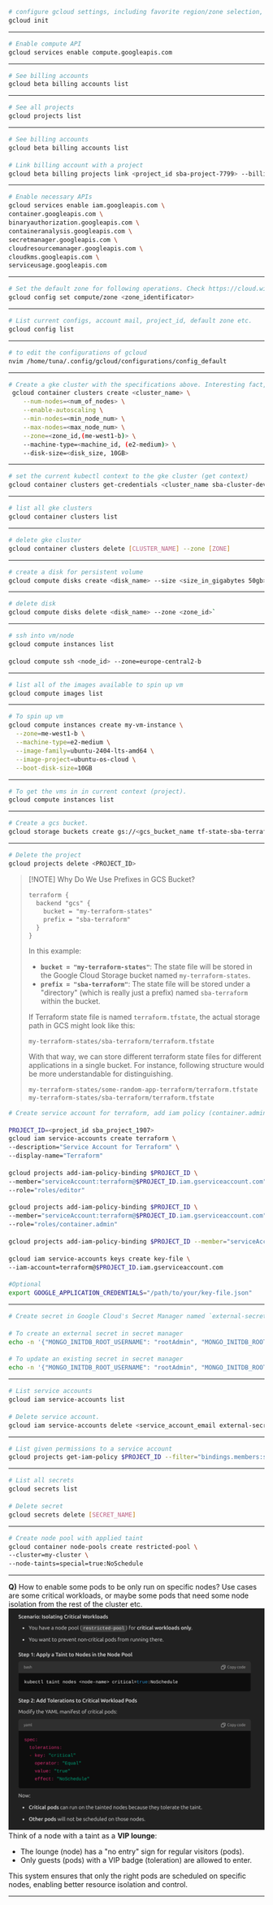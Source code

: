 
```bash
# configure gcloud settings, including favorite region/zone selection, which project we are operating on etc.
gcloud init
``` 
---
```bash
# Enable compute API
gcloud services enable compute.googleapis.com
``` 
---
```bash
# See billing accounts 
gcloud beta billing accounts list
```
---
```bash
# See all projects
gcloud projects list
```
---
```bash
# See billing accounts 
gcloud beta billing accounts list

# Link billing account with a project
gcloud beta billing projects link <project_id sba-project-7799> --billing-account=<billing_account_id 01B13D-7824D2-1CB36A>

```
---
```bash
# Enable necessary APIs
gcloud services enable iam.googleapis.com \
container.googleapis.com \
binaryauthorization.googleapis.com \
containeranalysis.googleapis.com \
secretmanager.googleapis.com \
cloudresourcemanager.googleapis.com \
cloudkms.googleapis.com \
serviceusage.googleapis.com

```
---
```bash
# Set the default zone for following operations. Check https://cloud.withgoogle.com/region-picker/ for latency and price, then https://cloud.google.com/compute/docs/regions-zones to pick which zone to choose. (Regions have multiple zones, suffixed by 'a', 'b' etc. For instance, 'us-central1-a')
gcloud config set compute/zone <zone_identificator>
``` 
---
```bash
# List current configs, account mail, project_id, default zone etc. 
gcloud config list
```
---
```bash
# to edit the configurations of gcloud
nvim /home/tuna/.config/gcloud/configurations/config_default
```
---
```bash
# Create a gke cluster with the specifications above. Interesting fact, instead of zone, if we provide region, some quota limits are getting triggered. However, if we explicitly specify the zone, it does not happen.
 gcloud container clusters create <cluster_name> \
    --num-nodes=<num_of_nodes> \
    --enable-autoscaling \
    --min-nodes=<min_node_num> \
    --max-nodes=<max_node_num> \
    --zone=<zone_id,(me-west1-b)> \
    --machine-type=<machine_id, (e2-medium)> \
    --disk-size=<disk_size, 10GB>
```
---
```bash
# set the current kubectl context to the gke cluster (get context)
gcloud container clusters get-credentials <cluster_name sba-cluster-dev> --location=<cluster_zone europe-central2-b>
```  
---
```bash
# list all gke clusters
gcloud container clusters list
```` 
---
```bash
# delete gke cluster
gcloud container clusters delete [CLUSTER_NAME] --zone [ZONE]
``` 
---
```bash
# create a disk for persistent volume
gcloud compute disks create <disk_name> --size <size_in_gigabytes 50gb> --type <type_of_disk (pd_ssd) --zone <gke_zone>
``` 
---
```bash
# delete disk
gcloud compute disks delete <disk_name> --zone <zone_id>`
``` 
---
```bash
# ssh into vm/node
gcloud compute instances list

gcloud compute ssh <node_id> --zone=europe-central2-b
``` 
---
```bash
# list all of the images available to spin up vm
gcloud compute images list
```
---
```bash
# To spin up vm
gcloud compute instances create my-vm-instance \
  --zone=me-west1-b \
  --machine-type=e2-medium \
  --image-family=ubuntu-2404-lts-amd64 \
  --image-project=ubuntu-os-cloud \
  --boot-disk-size=10GB
```
---
```bash
# To get the vms in in current context (project).
gcloud compute instances list
```
---
```bash
# Create a gcs bucket.
gcloud storage buckets create gs://<gcs_bucket_name tf-state-sba-terraform-${PROJECT_ID}> --location=<location europe-central2>

```
---
```bash
# Delete the project
gcloud projects delete <PROJECT_ID>
```

> [!NOTE] Why Do We Use Prefixes in GCS Bucket?
> 
> ```hcl
> terraform {
>   backend "gcs" {
>     bucket = "my-terraform-states"
>     prefix = "sba-terraform"
>   }
> }
> ```
> 
> In this example:
> - **`bucket = "my-terraform-states"`**: The state file will be stored in the Google Cloud Storage bucket named `my-terraform-states`.
> - **`prefix = "sba-terraform"`**: The state file will be stored under a "directory" (which is really just a prefix) named `sba-terraform` within the bucket.
> 
> If Terraform state file is named `terraform.tfstate`, the actual storage path in GCS might look like this:
> 
> ```
> my-terraform-states/sba-terraform/terraform.tfstate
> ```
> 
> With that way, we can store different terraform state files for different applications in a single bucket. For instance, following structure would be more understandable for distinguishing.
> ```
> my-terraform-states/some-random-app-terraform/terraform.tfstate
> my-terraform-states/sba-terraform/terraform.tfstate
> ```
> 

```bash
# Create service account for terraform, add iam policy (container.admin is required for the operations on gke cluster, such as deploying argocd using kubectl provider; and also cryptoOperator is necessary for accessing public key in cloud KMS), and retrieve the credentials in a file named key-file.

PROJECT_ID=<project_id sba_project_1907>
gcloud iam service-accounts create terraform \
--description="Service Account for Terraform" \
--display-name="Terraform"

gcloud projects add-iam-policy-binding $PROJECT_ID \
--member="serviceAccount:terraform@$PROJECT_ID.iam.gserviceaccount.com" \
--role="roles/editor"

gcloud projects add-iam-policy-binding $PROJECT_ID \
--member="serviceAccount:terraform@$PROJECT_ID.iam.gserviceaccount.com" \
--role="roles/container.admin"

gcloud projects add-iam-policy-binding $PROJECT_ID --member="serviceAccount:terraform@$PROJECT_ID.iam.gserviceaccount.com" --role="roles/cloudkms.cryptoOperator"

gcloud iam service-accounts keys create key-file \
--iam-account=terraform@$PROJECT_ID.iam.gserviceaccount.com

#Optional
export GOOGLE_APPLICATION_CREDENTIALS="/path/to/your/key-file.json" 

```
---
``` bash
# Create secret in Google Cloud's Secret Manager named `external-secrets`, storing the MongoDB root username and password in the `me-west1` region with a user-managed replication policy.

# To create an external secret in secret manager
echo -n '{"MONGO_INITDB_ROOT_USERNAME": "rootAdmin", "MONGO_INITDB_ROOT_PASSWORD": "P433sw0rd123!"}' | gcloud secrets create external-secrets --locations=europe-central2 --replication-policy=user-managed --data-file=-

# To update an existing secret in secret manager
echo -n '{"MONGO_INITDB_ROOT_USERNAME": "rootAdmin", "MONGO_INITDB_ROOT_PASSWORD": "P433sw0rd123!"}' | gcloud secrets versions add external-secrets --data-file=-

```
---
```bash
# List service accounts
gcloud iam service-accounts list

# Delete service account.
gcloud iam service-accounts delete <service_account_email external-secrets@sba-project-1907.iam.gserviceaccount.com>

```
---
```bash
# List given permissions to a service account
gcloud projects get-iam-policy $PROJECT_ID --filter="bindings.members:serviceAccount:terraform@$PROJECT_ID.iam.gserviceaccount.com"
```
---
```bash
# List all secrets
gcloud secrets list

# Delete secret
gcloud secrets delete [SECRET_NAME]
```
---
``` bash
# Create node pool with applied taint
gcloud container node-pools create restricted-pool \
--cluster=my-cluster \ 
--node-taints=special=true:NoSchedule

```
---
**Q)** How to enable some pods to be only run on specific nodes?
 Use cases are some critical workloads, or maybe some pods that need some node isolation from the rest of the cluster etc.
![](attachment/0636dd66f9660dfdaebe8e396fde4431.png)Think of a node with a taint as a **VIP lounge**:

- The lounge (node) has a "no entry" sign for regular visitors (pods).
- Only guests (pods) with a VIP badge (toleration) are allowed to enter.

This system ensures that only the right pods are scheduled on specific nodes, enabling better resource isolation and control.

---


